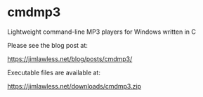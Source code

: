 # cmdmp3
Lightweight command-line MP3 players for Windows written in C 

Please see the blog post at:

https://jimlawless.net/blog/posts/cmdmp3/

Executable files are available at:

https://jimlawless.net/downloads/cmdmp3.zip
